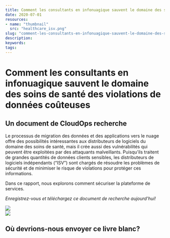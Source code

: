 ```yaml
---
title: Comment les consultants en infonuagique sauvent le domaine des soins de santé des violations de données coûteuses
date: 2020-07-01
resources:
- name: "thumbnail"
  src: "healthcare_isv.png"
slug: "comment-les-consultants-en-infonuagique-sauvent-le-domaine-des-soins-de-sante-des-violations-de-donnees-couteuses"
description:
keywords:
tags:
---
```



<div class="landing-page">
    <!-- hero -->
    <div class="hero jumbotron reading-landing jumbotron-fluid">
        <div class="container-fluid">
            <div class="row">
                <div class="col-xl-6 offset-xl-2 col-lg-10 offset-lg-1 col-md-12">
                    <h1 class="display-4">Comment les consultants en infonuagique sauvent le domaine des soins de santé des violations de données coûteuses</h1>
                </div>
            </div>
        </div>
    </div>
    <div class="main-content">
        <div class="row">
            <div class="col-xl-4 offset-xl-2 without-bottom-line">
                <div class="workshop-prerequisites">
                    <h2>Un document de CloudOps recherche</h2>   
                    <p>Le processus de migration des données et des applications vers le nuage offre des possibilités intéressantes aux distributeurs de logiciels du domaine des soins de santé, mais il crée aussi des vulnérabilités qui peuvent être exploitées par des attaquants malveillants. Puisqu’ils traitent de grandes quantités de données clients sensibles, les distributeurs de logiciels indépendants (“ISV”) sont chargés de résoudre les problèmes de sécurité et de minimiser le risque de violations pour protéger ces informations.</p>
                    <p>Dans ce rapport, nous explorons comment sécuriser la plateforme de services.</p>
                    <p><i>Enregistrez-vous et téléchargez ce document de recherche aujourd'hui!</i></p>
                </div>
            </div>
                <div class="col-xl-4 white-paper-image">
                <img src="/images/white-papers/soins-de-sante.png">
            </div>
        </div>
            </div>
        </div>
    </div>
    <!-- contact us -->
    <div class="contact-us-card">
        <div class="row">
            <div class="col-xl-8 offset-xl-2 col-lg-10 offset-lg-1 col-md-12 col-sm-12 col-xs-12">
                <img src="/images/single-line-arrows.png">
            </div>
            <div
                class="col-xl-3 offset-xl-3 col-lg-3 offset-lg-1 col-md-10 offset-md-1 col-sm-10 offset-sm-1 col-xs-12">
                <h2>Où devrions-nous envoyer ce livre blanc?</h2>
            </div>
            <div
                class="col-xl-5 offset-xl-0 col-lg-6 offset-lg-1 col-md-8 offset-md-2 col-sm-10 offset-sm-1 col-xs-12 general-contact-form">
<!--[if lte IE 8]>
<script charset="utf-8" type="text/javascript" src="//js.hsforms.net/forms/v2-legacy.js"></script>
<![endif]-->
<script charset="utf-8" type="text/javascript" src="//js.hsforms.net/forms/v2.js"></script>
<script>
  hbspt.forms.create({
	portalId: "732832",
	formId: "ddea7ca0-a072-4228-938f-ce435ee524cf"
});
</script>
            </div>
        </div>
    </div>
</div>